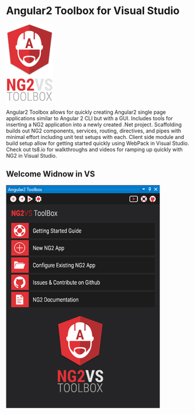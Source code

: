 # Angular2 Toolbox for Visual Studio

![alt text](https://raw.githubusercontent.com/tdbrian/NG2VS-Toolbox/master/Angular2%20Toolbox/Resources/angular2toolboxlogo.png "Logo")

Angular2 Toolbox allows for quickly creating Angular2 single page applications similar to Angular 2 CLI but with a GUI. Includes tools for inserting a NG2 application into a newly created .Net project. Scaffolding builds out NG2 components, services, routing, directives, and pipes with minimal effort including unit test setups with each. Client side module and build setup allow for getting started quickly using WebPack in Visual Studio. Check out ts8.io for walkthroughs and videos for ramping up quickly with NG2 in Visual Studio.

## Welcome Widnow in VS

![alt text](https://raw.githubusercontent.com/tdbrian/NG2VS-Toolbox/master/Design%20Docs/Readme%20Screenshot%20Welcome.jpg "Welcome Screen")

